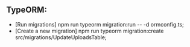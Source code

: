 ## TypeORM:
- [Run migrations] npm run typeorm migration:run -- -d ormconfig.ts;
- [Create a new migration] npm run typeorm migration:create src/migrations/UpdateUploadsTable;